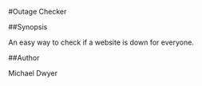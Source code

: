 #Outage Checker

##Synopsis

An easy way to check if a website is down for everyone.

##Author

Michael Dwyer
